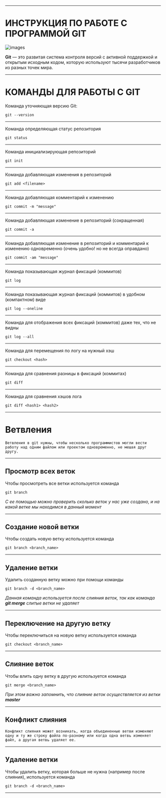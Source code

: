 ***
# ИНСТРУКЦИЯ ПО РАБОТЕ С ПРОГРАММОЙ GIT

![images](https://renovacloud.com/wp-content/uploads/2020/09/logo_15-1.png)

**Git** — это развитая система контроля версий с активной поддержкой и открытым исходным кодом, которую используют тысячи разработчиков из разных точек мира.

***

# КОМАНДЫ ДЛЯ РАБОТЫ С GIT

Команда уточняющая версию Git:

    git --version

***

Команда определяющая статус репозитория

    git status
***

Команда инициализирующая репозиторий

    git init
***

Команда добавляющая изменения в репозиторий

    git add <filename>
***

Команда добавляющая комментарий к изменению

    git commit -m "message"

***

Команда добавляющая изменение в репозиторий (сокращенная)

    git commit -a
***

Команда добавляющая изменениe в репозиторий и комментарий к изменению одновременно (очень удобно! но не всегда оправдано) 

    git commit -am "message"
***

Команда показывающая журнал фиксаций (коммитов) 

    git log
***

Команда показывающая журнал фиксаций (коммитов) в удобном (компактном) виде

    git log --oneline
***

Команда для отображения всех фиксаций (коммитов) даже тех, что не видны

    git log --all
***

Команда для перемещения по логу на нужный хэш

    git checkout <hash>
***

Команда для сравнения разницы в фиксаций (коммитах)

    git diff

***

Команда для сравнения хэшов лога

    git diff <hash1> <hash2>
 
 ***

# Ветвления

    Ветвления в git нужны, чтобы несколько программистов могли вести работу над одним файлом или проектом одновременно, не мешая друг другу. 

***

## Просмотр всех веток

Чтобы просмотреть все ветки используется команда

    git branch

*С ее помощью можно проверить сколько веток у нас уже создано, и на какой ветке мы находимся в данный момент*

***

## Создание новой ветки

Чтобы создать новую ветку используется команда

	git branch <branch_name>

***
## Удаление ветки
Удалить созданную ветку можно при помощи команды

    git branch -d <branch_name>

*Данная команда используется после слияния веток, так как команда **git merge** слитые ветки не удаляет*
***

## Переключение на другую ветку

Чтобы переключиться на новую ветку используется команда

	git checkout <branch_name>

***

## Слияние веток

 Чтобы влить одну ветку в другую используется команда

    git merge <branch_name>

*При этом важно запомнить, что слияние веток осуществляется из ветки __master__*

***

## Конфликт слияния 

    Конфликт слияния может возникать, когда объединенные ветви изменяют одну и ту же строку файла по-разному или когда одна ветвь изменяет файл, а другая ветвь удаляет ее. 

***

## Удаление ветки

Чтобы удалить ветку, которая больше не нужна (например после слияния), используется команда 

    git branch -d <branch_name>

***